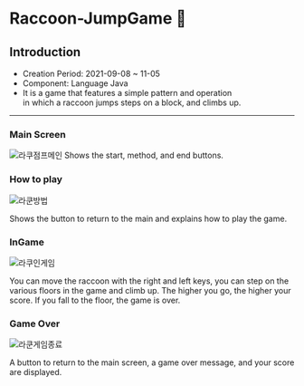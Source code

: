 # Raccoon-JumpGame 🦝

## Introduction
  * Creation Period: 2021-09-08 ~ 11-05
  * Component: Language Java
  * It is a game that features a simple pattern and operation <br> in which a raccoon jumps steps on a block, and climbs up.
***
### Main Screen
![라쿠점프메인](https://user-images.githubusercontent.com/99002828/162566247-3088b42b-6712-43f8-ba13-582c29c78d84.png)
Shows the start, method, and end buttons.

### How to play
![라쿤방법](https://user-images.githubusercontent.com/99002828/162566296-982745fa-b218-461f-b551-92b6a855d2cb.png)

Shows the button to return to the main and explains how to play the game.

### InGame
![라쿠인게임](https://user-images.githubusercontent.com/99002828/162566340-aad89058-ce2f-4862-8032-bfcf0fa3d9a6.png)

You can move the raccoon with the right and left keys, you can step on the various floors in the game and climb up.
The higher you go, the higher your score. If you fall to the floor, the game is over.

### Game Over
![라쿤게임종료](https://user-images.githubusercontent.com/99002828/162566442-291f1645-e27a-4423-acc9-6d86177bcbc7.png)

A button to return to the main screen, a game over message, and your score are displayed.


